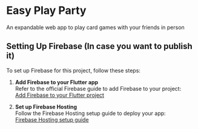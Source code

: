 # Easy Play Party

An expandable web app to play card games with your friends in person

## Setting Up Firebase (In case you want to publish it)
To set up Firebase for this project, follow these steps:

1. **Add Firebase to your Flutter app**  
   Refer to the official Firebase guide to add Firebase to your project:  
   [Add Firebase to your Flutter project](https://firebase.google.com/docs/flutter/setup)

2. **Set up Firebase Hosting**  
   Follow the Firebase Hosting setup guide to deploy your app:  
   [Firebase Hosting setup guide](https://firebase.google.com/docs/hosting/quickstart)